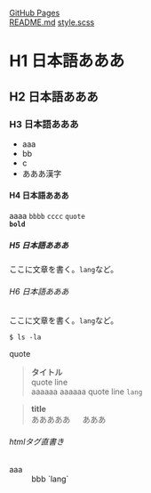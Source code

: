 [GitHub Pages](https://teakaysea.github.io/github-pages-sandbox/)  
[README.md](https://github.com/teakaysea/github-pages-sandbox/edit/main/docs/README.md)
[style.scss](https://github.com/teakaysea/github-pages-sandbox/blob/main/docs/assets/css/style.scss)

# H1 日本語あああ
## H2 日本語あああ
### H3 日本語あああ
* aaa
* bb
* c
* あああ漢字

#### H4 日本語あああ
aaaa `bbbb` `cccc` `quote`  
**`bold`**

##### H5 日本語あああ
ここに文章を書く。`lang`など。

###### H6 日本語あああ
ここに文章を書く。`lang`など。


```
$ ls -la
```

quote
> **タイトル**  
> quote line  
> aaaaaa
> aaaaaa
> quote line
> `lang`
  

> **title**  
> あああああ 　
> あああ 
  
###### htmlタグ直書き
<dl>
  <dt>aaa</dt>
  <dd>bbb `lang`</dd>
</dl>
